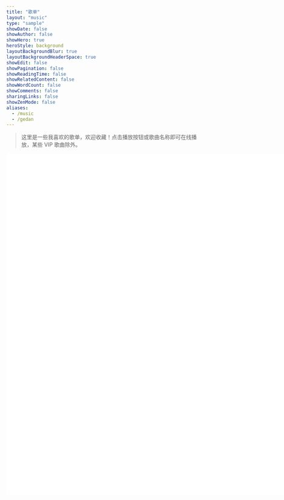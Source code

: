 ```yaml
---
title: "歌单"
layout: "music"
type: "sample"
showDate: false
showAuthor: false
showHero: true
heroStyle: background
layoutBackgroundBlur: true
layoutBackgroundHeaderSpace: true
showEdit: false
showPagination: false
showReadingTime: false
showRelatedContent: false
showWordCount: false
showComments: false
sharingLinks: false
showZenMode: false
aliases:
  - /music
  - /gedan
---
```


> 这里是一些我喜欢的歌单，欢迎收藏！点击播放按钮或歌曲名称即可在线播放，某些 VIP 歌曲除外。

<style>
  .iframe-container {
    display: flex; /* 使用flex布局 */
    justify-content: space-between; /* 使iframe之间的间距均匀分布 */
  }
</style>

<div class="iframe-container">
<iframe frameborder="no" border="0" marginwidth="0" marginheight="0" width=330 height=450 src="//music.163.com/outchain/player?type=0&id=3136952023&auto=0&height=430"></iframe>
<iframe frameborder="no" border="0" marginwidth="0" marginheight="0" width=330 height=450 src="//music.163.com/outchain/player?type=0&id=443797814&auto=0&height=430"></iframe>
<iframe frameborder="no" border="0" marginwidth="0" marginheight="0" width=330 height=450 src="//music.163.com/outchain/player?type=0&id=2520739691&auto=0&height=430"></iframe>
</div>

<div class="iframe-container">
<iframe frameborder="no" border="0" marginwidth="0" marginheight="0" width=330 height=450 src="//music.163.com/outchain/player?type=0&id=728025655&auto=0&height=430"></iframe>
<iframe frameborder="no" border="0" marginwidth="0" marginheight="0" width=330 height=450 src="//music.163.com/outchain/player?type=0&id=6613467419&auto=0&height=430"></iframe>
<iframe frameborder="no" border="0" marginwidth="0" marginheight="0" width=330 height=450 src="//music.163.com/outchain/player?type=0&id=12224819449&auto=0&height=430"></iframe><div>
